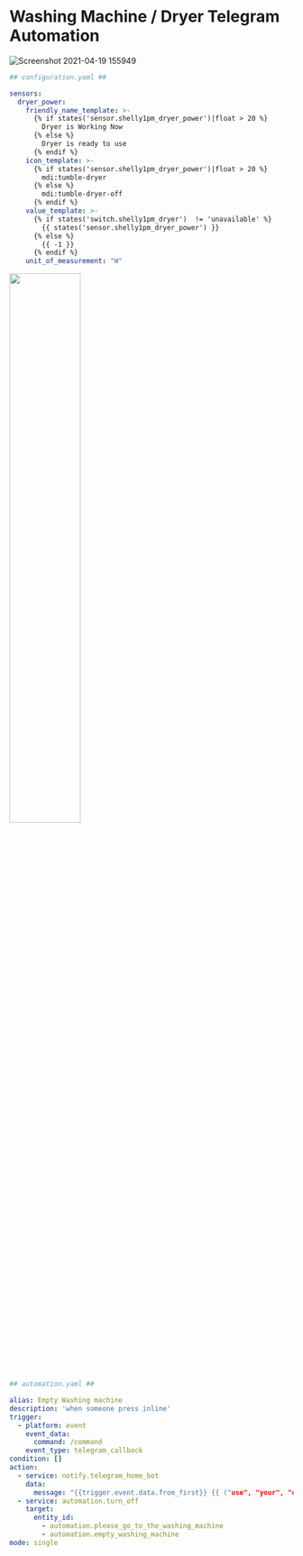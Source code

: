# Washing Machine / Dryer Telegram Automation

![Screenshot 2021-04-19 155949](https://user-images.githubusercontent.com/73793617/115246199-574a8080-a12e-11eb-93be-3fc0e74a3d8e.png)


```yaml
## configuration.yaml ##

sensors:
  dryer_power:
    friendly_name_template: >-
      {% if states('sensor.shelly1pm_dryer_power')|float > 20 %}
        Dryer is Working Now
      {% else %}
        Dryer is ready to use
      {% endif %}
    icon_template: >-
      {% if states('sensor.shelly1pm_dryer_power')|float > 20 %}
        mdi:tumble-dryer
      {% else %}
        mdi:tumble-dryer-off
      {% endif %}
    value_template: >-
      {% if states('switch.shelly1pm_dryer')  != 'unavailable' %}
        {{ states('sensor.shelly1pm_dryer_power') }}
      {% else %}
        {{ -1 }}
      {% endif %}
    unit_of_measurement: "W"
 ```

<img src="https://user-images.githubusercontent.com/73793617/116567150-0a299400-a910-11eb-8b0a-f1d70392f338.jpg" width="50%">


```yaml
## automation.yaml ##

alias: Empty Washing machine
description: 'when someone press inline'
trigger:
  - platform: event
    event_data:
      command: /command
    event_type: telegram_callback
condition: []
action:
  - service: notify.telegram_home_bot
    data:
      message: "{{trigger.event.data.from_first}} {{ ("use", "your", "own", "random", "ideas") | random }}"
  - service: automation.turn_off
    target:
      entity_id:
        - automation.please_go_to_the_washing_machine
        - automation.empty_washing_machine
mode: single
```
